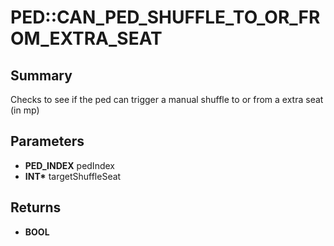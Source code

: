 # PED::CAN_PED_SHUFFLE_TO_OR_FROM_EXTRA_SEAT

## Summary
Checks to see if the ped can trigger a manual shuffle to or from a extra seat (in mp)

## Parameters
* **PED_INDEX** pedIndex
* **INT\*** targetShuffleSeat

## Returns
* **BOOL**